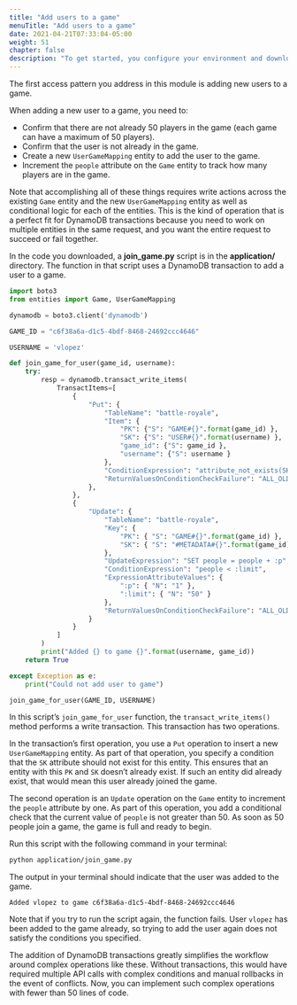 ```yaml
---
title: "Add users to a game"
menuTitle: "Add users to a game"
date: 2021-04-21T07:33:04-05:00
weight: 51
chapter: false
description: "To get started, you configure your environment and download code that you use during the lab."
---
```


The first access pattern you address in this module is adding new users to a game. 

When adding a new user to a game, you need to:
- Confirm that there are not already 50 players in the game (each game can have a maximum of 50 players).
- Confirm that the user is not already in the game.
- Create a new `UserGameMapping` entity to add the user to the game.
- Increment the `people` attribute on the `Game` entity to track how many players are in the game.
 
Note that accomplishing all of these things requires write actions across the existing `Game` entity and the new `UserGameMapping` entity as well as conditional logic for each of the entities. This is the kind of operation that is a perfect fit for DynamoDB transactions because you need to work on multiple entities in the same request, and you want the entire request to succeed or fail together.

In the code you downloaded, a **join_game.py** script is in the **application/** directory. The function in that script uses a DynamoDB transaction to add a user to a game.

```python
import boto3
from entities import Game, UserGameMapping

dynamodb = boto3.client('dynamodb')

GAME_ID = "c6f38a6a-d1c5-4bdf-8468-24692ccc4646"

USERNAME = 'vlopez'

def join_game_for_user(game_id, username):
    try:
        resp = dynamodb.transact_write_items(
            TransactItems=[
                {
                    "Put": {
                        "TableName": "battle-royale",
                        "Item": {
                            "PK": {"S": "GAME#{}".format(game_id) },
                            "SK": {"S": "USER#{}".format(username) },
                            "game_id": {"S": game_id },
                            "username": {"S": username }
                        },
                        "ConditionExpression": "attribute_not_exists(SK)",
                        "ReturnValuesOnConditionCheckFailure": "ALL_OLD"
                    },
                },
                {
                    "Update": {
                        "TableName": "battle-royale",
                        "Key": {
                            "PK": { "S": "GAME#{}".format(game_id) },
                            "SK": { "S": "#METADATA#{}".format(game_id) },
                        },
                        "UpdateExpression": "SET people = people + :p",
                        "ConditionExpression": "people < :limit",
                        "ExpressionAttributeValues": {
                            ":p": { "N": "1" },
                            ":limit": { "N": "50" }
                        },
                        "ReturnValuesOnConditionCheckFailure": "ALL_OLD"
                    }
                }
            ]
        )
        print("Added {} to game {}".format(username, game_id))
    return True

except Exception as e:
    print("Could not add user to game")

join_game_for_user(GAME_ID, USERNAME)
```

In this script’s `join_game_for_user` function, the `transact_write_items()` method performs a write transaction. This transaction has two operations.

In the transaction’s first operation, you use a `Put` operation to insert a new `UserGameMapping` entity. As part of that operation, you specify a condition that the `SK` attribute should not exist for this entity. This ensures that an entity with this `PK` and `SK` doesn’t already exist. If such an entity did already exist, that would mean this user already joined the game.

The second operation is an `Update` operation on the `Game` entity to increment the `people` attribute by one. As part of this operation, you add a conditional check that the current value of `people` is not greater than 50. As soon as 50 people join a game, the game is full and ready to begin.

Run this script with the following command in your terminal:

```sh
python application/join_game.py
```

The output in your terminal should indicate that the user was added to the game.

```text
Added vlopez to game c6f38a6a-d1c5-4bdf-8468-24692ccc4646
```

Note that if you try to run the script again, the function fails. User `vlopez` has been added to the game already, so trying to add the user again does not satisfy the conditions you specified.

The addition of DynamoDB transactions greatly simplifies the workflow around complex operations like these. Without transactions, this would have required multiple API calls with complex conditions and manual rollbacks in the event of conflicts. Now, you can implement such complex operations with fewer than 50 lines of code.
